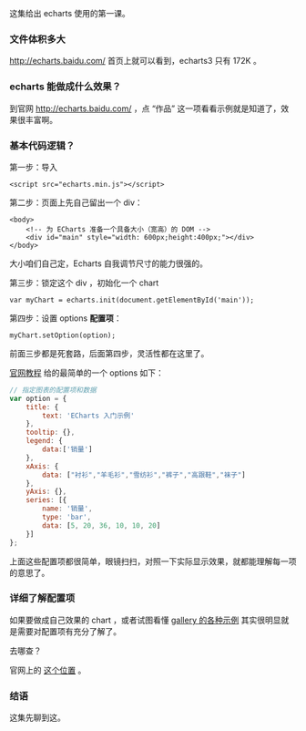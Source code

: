 
这集给出 echarts 使用的第一课。

### 文件体积多大

http://echarts.baidu.com/ 首页上就可以看到，echarts3 只有 172K 。


### echarts 能做成什么效果？

到官网 http://echarts.baidu.com/ ，点 “作品” 这一项看看示例就是知道了，效果很丰富啊。


### 基本代码逻辑？

第一步：导入

```
<script src="echarts.min.js"></script>
```

第二步：页面上先自己留出一个 div：

```
<body>
    <!-- 为 ECharts 准备一个具备大小（宽高）的 DOM -->
    <div id="main" style="width: 600px;height:400px;"></div>
</body>
```

大小咱们自己定，Echarts 自我调节尺寸的能力很强的。

第三步：锁定这个 div ，初始化一个 chart

```
var myChart = echarts.init(document.getElementById('main'));
```

第四步：设置 options **配置项**：

```
myChart.setOption(option);
```

前面三步都是死套路，后面第四步，灵活性都在这里了。


[官网教程](http://echarts.baidu.com/tutorial.html#5%20%E5%88%86%E9%92%9F%E4%B8%8A%E6%89%8B%20ECharts) 给的最简单的一个 options 如下：

```js
// 指定图表的配置项和数据
var option = {
    title: {
        text: 'ECharts 入门示例'
    },
    tooltip: {},
    legend: {
        data:['销量']
    },
    xAxis: {
        data: ["衬衫","羊毛衫","雪纺衫","裤子","高跟鞋","袜子"]
    },
    yAxis: {},
    series: [{
        name: '销量',
        type: 'bar',
        data: [5, 20, 36, 10, 10, 20]
    }]
};
```

上面这些配置项都很简单，眼镜扫扫，对照一下实际显示效果，就都能理解每一项的意思了。

### 详细了解配置项

如果要做成自己效果的 chart ，或者试图看懂 [gallery 的各种示例](http://gallery.echartsjs.com/explore.html) 其实很明显就是需要对配置项有充分了解了。

去哪查？

官网上的 [这个位置](http://echarts.baidu.com/option.html) 。

### 结语

这集先聊到这。
